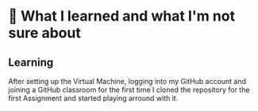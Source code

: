 # :wave: What I learned and what I'm not sure about
## Learning
After setting up the Virtual Machine, logging into my GitHub account and joining a GitHub classroom for the first time I cloned the repository for the first Assignment and started playing arround with it. 